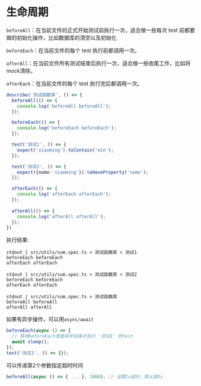 # 生命周期

`beforeAll`：在当前文件的正式开始测试前执行一次，适合做一些每次 test 前都要做的初始化操作，比如数据库的清空以及初始化

`beforeEach`：在当前文件的每个 test 执行前都调用一次。

`afterAll`：在当前文件所有测试结束后执行一次，适合做一些收尾工作，比如将mock清除。

`afterEach`：在当前文件的每个 test 执行完后都调用一次。

```ts
describe('测试函数库', () => {
  beforeAll(() => {
    console.log('beforeAll beforeAll');
  });

  beforeEach(() => {
    console.log('beforeEach beforeEach');
  });

  test('测试1', () => {
    expect('xiaoming').toContain('min');
  });

  test('测试2', () => {
    expect({name:'xiaoming'}).toHaveProperty('name');
  });

  afterEach(() => {
    console.log('afterEach afterEach');
  });
  
  afterAll(() => {
    console.log('afterAll afterAll');
  });
})
```

执行结果:

```text
stdout | src/utils/sum.spec.ts > 测试函数库 > 测试1
beforeEach beforeEach
afterEach afterEach

stdout | src/utils/sum.spec.ts > 测试函数库 > 测试2
beforeEach beforeEach
afterEach afterEach

stdout | src/utils/sum.spec.ts > 测试函数库
beforeAll beforeAll
afterAll afterAll
```

如果有异步操作，可以用`async/await`

```ts
beforeEach(async () => {
  // 等待beforeEach里面异步结束才执行 '测试1' 的test
  await sleep();
});
test('测试1', () => {});
```

可以传递第2个参数指定超时时间

```ts
beforeAll(async () => { ... }, 1000); // 设置1s超时，默认是5s
```

